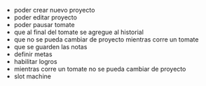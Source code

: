 - poder crear nuevo proyecto
- poder editar proyecto
- poder pausar tomate
- que al final del tomate se agregue al historial
- que no se pueda cambiar de proyecto mientras corre un tomate
- que se guarden las notas
- definir metas
- habilitar logros
- mientras corre un tomate no se pueda cambiar de proyecto
- slot machine